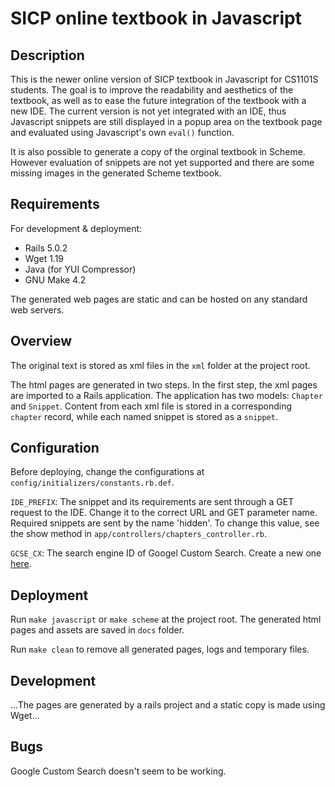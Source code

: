 # SICP online textbook in Javascript

## Description

This is the newer online version of SICP textbook in Javascript for CS1101S students. The goal is to improve the readability and aesthetics of the textbook, as well as to ease the future integration of the textbook with a new IDE. The current version is not yet integrated with an IDE, thus Javascript snippets are still displayed in a popup area on the textbook page and evaluated using Javascript's own `eval()` function.

It is also possible to generate a copy of the orginal textbook in Scheme. However evaluation of snippets are not yet supported and there are some missing images in the generated Scheme textbook.

## Requirements
For development & deployment:

* Rails 5.0.2
* Wget 1.19
* Java (for YUI Compressor)
* GNU Make 4.2

The generated web pages are static and can be hosted on any standard web servers.

## Overview

The original text is stored as xml files in the `xml` folder at the project root. 

The html pages are generated in two steps. In the first step, the xml pages are imported to a Rails application. The application has two models: `Chapter` and `Snippet`. Content from each xml file is stored in a corresponding `chapter` record, while each named snippet is stored as a `snippet`. 


## Configuration
Before deploying, change the configurations at `config/initializers/constants.rb.def`. 

`IDE_PREFIX`: The snippet and its requirements are sent through a GET request to the IDE. Change it to the correct URL and GET parameter name. Required snippets are sent by the name 'hidden'. To change this value, see the show method in `app/controllers/chapters_controller.rb`.

`GCSE_CX`: The search engine ID of Googel Custom Search. Create a new one [here](https://cse.google.com/cse/create/new).

## Deployment
Run `make javascript` or `make scheme` at the project root. The generated html pages and assets are saved in `docs` folder.

Run `make clean` to remove all generated pages, logs and temporary files.

## Development
...The pages are generated by a rails project and a static copy is made using Wget...

## Bugs
Google Custom Search doesn't seem to be working.
